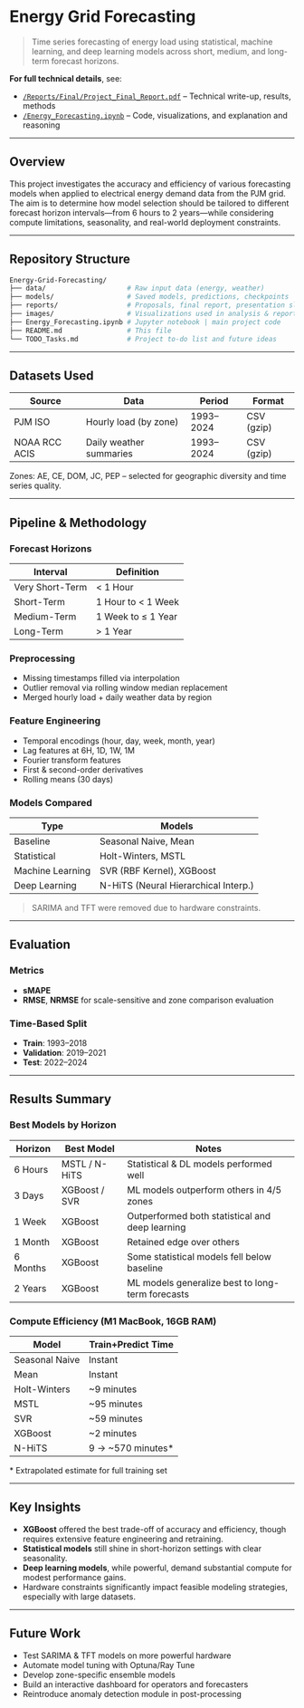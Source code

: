 # Energy Grid Forecasting

> Time series forecasting of energy load using statistical, machine learning, and deep learning models across short, medium, and long-term forecast horizons.

**For full technical details**, see:
- [`/Reports/Final/Project_Final_Report.pdf`](./Reports/Final/Project_Final_Report.pdf) – Technical write-up, results, methods
- [`/Energy_Forecasting.ipynb`](./Energy_Forecasting.ipynb) – Code, visualizations, and explanation and reasoning

---

## Overview

This project investigates the accuracy and efficiency of various forecasting models when applied to electrical energy demand data from the PJM grid. The aim is to determine how model selection should be tailored to different forecast horizon intervals—from 6 hours to 2 years—while considering compute limitations, seasonality, and real-world deployment constraints.

---

## Repository Structure

```bash
Energy-Grid-Forecasting/
├── data/                    # Raw input data (energy, weather)
├── models/                  # Saved models, predictions, checkpoints
├── reports/                 # Proposals, final report, presentation slides
├── images/                  # Visualizations used in analysis & reports
├── Energy_Forecasting.ipynb # Jupyter notebook | main project code
├── README.md                # This file
└── TODO_Tasks.md            # Project to-do list and future ideas
```

---

## Datasets Used

| Source            | Data                       | Period       | Format     |
|------------------|----------------------------|--------------|------------|
| PJM ISO          | Hourly load (by zone)      | 1993–2024    | CSV (gzip) |
| NOAA RCC ACIS    | Daily weather summaries    | 1993–2024    | CSV (gzip) |

Zones: AE, CE, DOM, JC, PEP – selected for geographic diversity and time series quality.

---

## Pipeline & Methodology

### Forecast Horizons

| Interval         | Definition                |
|------------------|---------------------------|
| Very Short-Term  | < 1 Hour                  |
| Short-Term       | 1 Hour to < 1 Week        |
| Medium-Term      | 1 Week to ≤ 1 Year        |
| Long-Term        | > 1 Year                  |

### Preprocessing
- Missing timestamps filled via interpolation
- Outlier removal via rolling window median replacement
- Merged hourly load + daily weather data by region

### Feature Engineering
- Temporal encodings (hour, day, week, month, year)
- Lag features at 6H, 1D, 1W, 1M
- Fourier transform features
- First & second-order derivatives
- Rolling means (30 days)

### Models Compared

| Type              | Models                                  |
|-------------------|------------------------------------------|
| Baseline          | Seasonal Naive, Mean                    |
| Statistical       | Holt-Winters, MSTL                      |
| Machine Learning  | SVR (RBF Kernel), XGBoost               |
| Deep Learning     | N-HiTS (Neural Hierarchical Interp.)    |

> SARIMA and TFT were removed due to hardware constraints.

---

## Evaluation

### Metrics
- **sMAPE**
- **RMSE**, **NRMSE** for scale-sensitive and zone comparison evaluation

### Time-Based Split
- **Train**: 1993–2018
- **Validation**: 2019–2021
- **Test**: 2022–2024

---

## Results Summary

### Best Models by Horizon

| Horizon    | Best Model       | Notes                                                  |
|------------|------------------|--------------------------------------------------------|
| 6 Hours    | MSTL / N-HiTS    | Statistical & DL models performed well                |
| 3 Days     | XGBoost / SVR    | ML models outperform others in 4/5 zones              |
| 1 Week     | XGBoost          | Outperformed both statistical and deep learning       |
| 1 Month    | XGBoost          | Retained edge over others                              |
| 6 Months   | XGBoost          | Some statistical models fell below baseline           |
| 2 Years    | XGBoost          | ML models generalize best to long-term forecasts      |

### Compute Efficiency (M1 MacBook, 16GB RAM)

| Model         | Train+Predict Time   |
|---------------|----------------------|
| Seasonal Naive| Instant              |
| Mean          | Instant              |
| Holt-Winters  | ~9 minutes           |
| MSTL          | ~95 minutes          |
| SVR           | ~59 minutes          |
| XGBoost       | ~2 minutes           |
| N-HiTS        | 9 → ~570 minutes*    |

\* Extrapolated estimate for full training set

---

## Key Insights

- **XGBoost** offered the best trade-off of accuracy and efficiency, though requires extensive feature engineering and retraining.
- **Statistical models** still shine in short-horizon settings with clear seasonality.
- **Deep learning models**, while powerful, demand substantial compute for modest performance gains.
- Hardware constraints significantly impact feasible modeling strategies, especially with large datasets.

---

## Future Work

- Test SARIMA & TFT models on more powerful hardware
- Automate model tuning with Optuna/Ray Tune
- Develop zone-specific ensemble models
- Build an interactive dashboard for operators and forecasters
- Reintroduce anomaly detection module in post-processing
